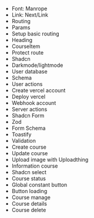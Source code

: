 - Font: Manrope
- Link: Next/Link
- Routing
- Params
- Setup basic routing
- Heading
- CourseItem
- Protect route
- Shadcn
- Darkmode/lightmode
- User database
- Schema
- User actions
- Create vercel account
- Deploy vercel
- Webhook account
- Server actions
- Shadcn Form
- Zod
- Form Schema
- Toastify
- Validation
- Create course
- Update course
- Upload image with Uploadthing
- Information course
- Shadcn select
- Course status
- Global constant button
- Button loading
- Course manage
- Course details
- Course delete

